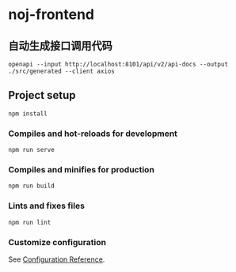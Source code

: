 # noj-frontend
## 自动生成接口调用代码
```shell
openapi --input http://localhost:8101/api/v2/api-docs --output ./src/generated --client axios
```
## Project setup
```
npm install
```

### Compiles and hot-reloads for development
```
npm run serve
```

### Compiles and minifies for production
```
npm run build
```

### Lints and fixes files
```
npm run lint
```

### Customize configuration
See [Configuration Reference](https://cli.vuejs.org/config/).
